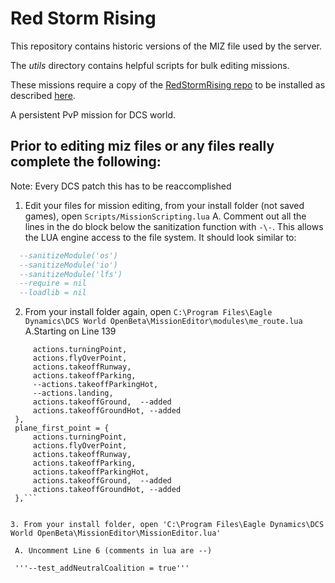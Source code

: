 # Red Storm Rising
This repository contains historic versions of the MIZ file used by the server.

The _utils_ directory contains helpful scripts for bulk editing missions.

These missions require a copy of the [RedStormRising repo](https://github.com/ModernColdWar/RedStormRising) to be installed as described [here](https://github.com/ModernColdWar/RedStormRising/blob/master/README.md).

A persistent PvP mission for DCS world.

## Prior to editing miz files or any files really complete the following:

Note: Every DCS patch this has to be reaccomplished

 1. Edit your files for mission editing, from your install folder (not saved games), open `Scripts/MissionScripting.lua`
 	A. Comment out all the lines in the do block below the sanitization function with `-\-`.  This allows the LUA engine access to 		the file system. It should look similar to:
```lua
  --sanitizeModule('os')
  --sanitizeModule('io')
  --sanitizeModule('lfs')
  --require = nil
  --loadlib = nil
``` 
 2. From your install folder again, open `C:\Program Files\Eagle Dynamics\DCS World OpenBeta\MissionEditor\modules\me_route.lua`
 	A.Starting on Line 139
	
   ```   plane_one_point = {
		actions.turningPoint, 
		actions.flyOverPoint,
		actions.takeoffRunway, 
		actions.takeoffParking,
		--actions.takeoffParkingHot, 
		--actions.landing,
		actions.takeoffGround,	--added 
		actions.takeoffGroundHot, --added
    },
    plane_first_point = {
		actions.turningPoint,
		actions.flyOverPoint,
		actions.takeoffRunway, 
		actions.takeoffParking, 
		actions.takeoffParkingHot, 
		actions.takeoffGround,	--added 
		actions.takeoffGroundHot, --added
    },```
    

3. From your install folder, open 'C:\Program Files\Eagle Dynamics\DCS World OpenBeta\MissionEditor\MissionEditor.lua'
	
	A. Uncomment Line 6 (comments in lua are --)
	
	'''--test_addNeutralCoalition = true'''

	
